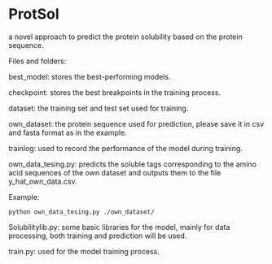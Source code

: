 # ProtSol

a novel approach to predict  the protein solubility based on the protein sequence.

Files and folders:

best_model: stores the best-performing models.

checkpoint: stores the best breakpoints in the training process.

dataset: the training set and test set used for training.

own_dataset: the protein sequence used for prediction, please save it in csv and fasta format as in the example.

trainlog: used to record the performance of the model during training.

own_data_tesing.py: predicts the soluble tags corresponding to the amino acid sequences of the own dataset and outputs them to the file y_hat_own_data.csv.

Example:

```shell
python own_data_tesing.py ./own_dataset/
```

Solubilitylib.py: some basic libraries for the model, mainly for data processing, both training and prediction will be used.

train.py: used for the model training process.

